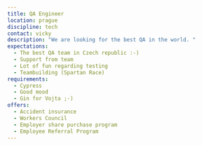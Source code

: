 ```yaml
---
title: QA Engineer
location: prague
discipline: tech
contact: vicky
description: "We are looking for the best QA in the world. "
expectations:
  - The best QA team in Czech republic :-)
  - Support from team
  - Lot of fun regarding testing
  - Teambuilding (Spartan Race)
requirements:
  - Cypress
  - Good mood
  - Gin for Vojta ;-)
offers:
  - Accident insurance
  - Workers Council
  - Employer share purchase program
  - Employee Referral Program
---
```

